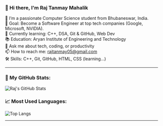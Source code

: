 
### 👋 Hi there, I'm Raj Tanmay Mahalik

🚀 I’m a passionate Computer Science student from Bhubaneswar, India.  
🎯 Goal: Become a Software Engineer at top tech companies (Google, Microsoft, NVIDIA).  
🌱 Currently learning: C++, DSA, Git & GitHub, Web Dev  
📚 Education: Aryan Institute of Engineering and Technology  
💬 Ask me about tech, coding, or productivity  
📫 How to reach me: rajtanmay05@gmail.com  
🛠️ Skills: C++, Git, GitHub, HTML, CSS (learning...)

---

### 🌟 My GitHub Stats:

![Raj's GitHub Stats](https://github-readme-stats.vercel.app/api?username=rajtanmay05&show_icons=true&theme=radical)

### 📈 Most Used Languages:

![Top Langs](https://github-readme-stats.vercel.app/api/top-langs/?username=rajtanmay05&layout=compact&theme=radical)

---
